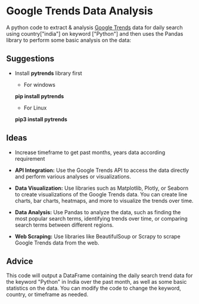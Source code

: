 
# Google Trends Data Analysis

A python code to extract & analysis [Google Trends](https://trends.google.com/trends/explore?date=today%203-m&geo=IN&q=python&hl=en-US) data for daily search using country["india"] on keyword ["Python"] and then uses the Pandas library to perform some basic analysis on the data:


## Suggestions

 - Install **pytrends** library first
    -  For windows


    **pip install pytrends**

    -  For Linux


    **pip3 install pytrends**
 
 


## Ideas

- Increase timeframe to get past months, years data according requirement

- **API Integration:** 
Use the Google Trends API to access the data directly and perform various analyses or visualizations.

- **Data Visualization:**
Use libraries such as Matplotlib, Plotly, or Seaborn to create visualizations of the Google Trends data. You can create line charts, bar charts, heatmaps, and more to visualize the trends over time.

- **Data Analysis:** 
Use Pandas to analyze the data, such as finding the most popular search terms, identifying trends over time, or comparing search terms between different regions.

- **Web Scraping:** 
Use libraries like BeautifulSoup or Scrapy to scrape Google Trends data from the web.


## Advice

This code will output a DataFrame containing the daily search trend data for the keyword "Python" in India over the past month, as well as some basic statistics on the data. You can modify the code to change the keyword, country, or timeframe as needed.
